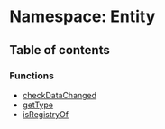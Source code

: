 # Namespace: Entity

## Table of contents

### Functions

* [checkDataChanged](/auto-docs/fixed-layout-editor/functions/Entity.checkDataChanged.md)
* [getType](/auto-docs/fixed-layout-editor/functions/Entity.getType.md)
* [isRegistryOf](/auto-docs/fixed-layout-editor/functions/Entity.isRegistryOf.md)
